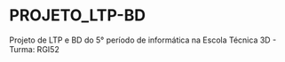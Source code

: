 # PROJETO_LTP-BD
Projeto de LTP e BD do 5° período de informática na Escola Técnica 3D - Turma: RGI52
